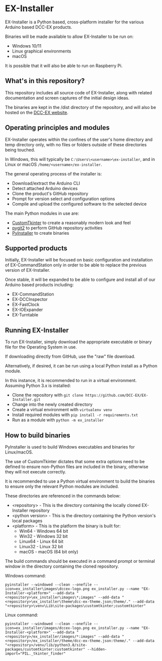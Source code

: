 # EX-Installer

EX-Installer is a Python based, cross-platform installer for the various Arduino based DCC-EX products.

Binaries will be made available to allow EX-Installer to be run on:

- Windows 10/11
- Linux graphical environments
- macOS

It is possible that it will also be able to run on Raspberry Pi.

## What's in this repository?

This repository includes all source code of EX-Installer, along with related documentation and screen captures of the initial design ideas.

The binaries are kept in the /dist directory of the repository, and will also be hosted on the [DCC-EX website](https://dcc-ex.com).

## Operating principles and modules

EX-Installer operates within the confines of the user's home directory and temp directory only, with no files or folders outside of these directories being touched.

In Windows, this will typically be `C:\Users\<username>\ex-installer`, and in Linux or macOS `/home/<username>/ex-installer`.

The general operating process of the installer is:

- Download/extract the Arduino CLI
- Detect attached Arduino devices
- Clone the product's GitHub repository
- Prompt for version select and configuration options
- Compile and upload the configured software to the selected device

The main Python modules in use are:

- [CustomTkinter](https://customtkinter.tomschimansky.com/) to create a reasonably modern look and feel
- [pygit2](https://www.pygit2.org/index.html) to perform GitHub repository activities
- [PyInstaller](https://pyinstaller.org/en/stable/index.html) to create binaries

## Supported products

Initially, EX-Installer will be focused on basic configuration and installation of EX-CommandStation only in order to be able to replace the previous version of EX-Installer.

Once stable, it will be expanded to be able to configure and install all of our Arduino based products including:

- EX-CommandStation
- EX-DCCInspector
- EX-FastClock
- EX-IOExpander
- EX-Turntable

## Running EX-Installer

To run EX-Installer, simply download the appropriate executable or binary file for the Operating System in use.

If downloading directly from GitHub, use the "raw" file download.

Alternatively, if desired, it can be run using a local Python install as a Python module.

In this instance, it is recommended to run in a virtual environment. Assuming Python 3.x is installed:

- Clone the repository with `git clone https://github.com/DCC-EX/EX-Installer.git`
- Change into the newly created directory
- Create a virtual environment with `virtualenv venv`
- Install required modules with `pip install -r requirements.txt`
- Run as a module with `python -m ex_installer`

## How to build binaries

PyInstaller is used to build Windows executables and binaries for Linux/macOS.

The use of CustomTkinter dictates that some extra options need to be defined to ensure non-Python files are included in the binary, otherwise they will not execute correctly.

It is recommended to use a Python virtual environment to build the binaries to ensure only the relevant Python modules are included.

These directories are referenced in the commands below:

- \<repository\> - This is the directory containing the locally cloned EX-Installer repository
- \<python version\> - This is the directory containing the Python version's local packages
- \<platform\> - This is the platform the binary is built for:
  - Win64 - Windows 64 bit
  - Win32 - Windows 32 bit
  - Linux64 - Linux 64 bit
  - Linux32 - Linux 32 bit
  - macOS - macOS (64 bit only)

The build commands should be executed in a command prompt or terminal window in the directory containing the cloned repository.

Windows command:

`pyinstaller --windowed --clean --onefile --icon=ex_installer\images\dccex-logo.png ex_installer.py --name "EX-Installer-<platform>" --add-data "<repository>\ex_installer\images\*;images" --add-data "<repository>\ex_installer\theme\dcc-ex-theme.json;theme/." --add-data "<repository>\venv\Lib\site-packages\customtkinter;customtkinter"`

Linux command:

`pyinstaller --windowed --clean --onefile --icon=ex_installer/images/dccex-logo.png ex_installer.py --name "EX-Installer-<platform>" --add-data "<repository>/ex_installer/images/*:images" --add-data "<repository>/ex_installer/theme/dcc-ex-theme.json:theme/." --add-data "<repository>/venv/lib/python3.8/site-packages/customtkinter:customtkinter" --hidden-import="PIL._tkinter_finder"`
